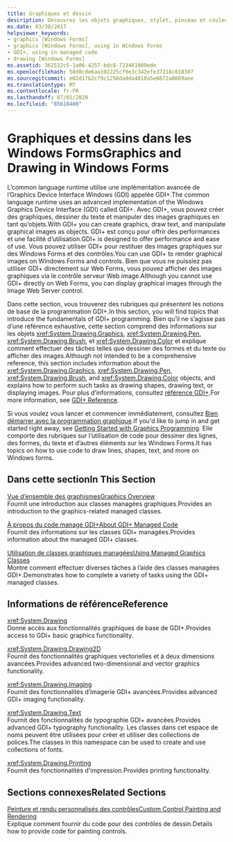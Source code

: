 ```yaml
---
title: Graphiques et dessin
description: Découvrez les objets graphiques, stylet, pinceau et couleur, et comment effectuer des tâches telles que dessiner des formes, dessiner du texte ou afficher des images dans Windows Forms.
ms.date: 03/30/2017
helpviewer_keywords:
- graphics [Windows Forms]
- graphics [Windows Forms], using in Windows Forms
- GDI+, using in managed code
- drawing [Windows Forms]
ms.assetid: 362532c5-1a06-4257-bdc8-723461009ede
ms.openlocfilehash: 58d8cde6aa102225cf9e3c342efe37218c818307
ms.sourcegitcommit: e02d17b2cf9c1258dadda4810a5e6072a0089aee
ms.translationtype: MT
ms.contentlocale: fr-FR
ms.lasthandoff: 07/01/2020
ms.locfileid: "85618400"
---
```

# <a name="graphics-and-drawing-in-windows-forms"></a><span data-ttu-id="5ee02-103">Graphiques et dessins dans les Windows Forms</span><span class="sxs-lookup"><span data-stu-id="5ee02-103">Graphics and Drawing in Windows Forms</span></span>
<span data-ttu-id="5ee02-104">L’common language runtime utilise une implémentation avancée de l’Graphics Device Interface Windows (GDI) appelée GDI+.</span><span class="sxs-lookup"><span data-stu-id="5ee02-104">The common language runtime uses an advanced implementation of the Windows Graphics Device Interface (GDI) called GDI+.</span></span> <span data-ttu-id="5ee02-105">Avec GDI+, vous pouvez créer des graphiques, dessiner du texte et manipuler des images graphiques en tant qu’objets.</span><span class="sxs-lookup"><span data-stu-id="5ee02-105">With GDI+ you can create graphics, draw text, and manipulate graphical images as objects.</span></span> <span data-ttu-id="5ee02-106">GDI+ est conçu pour offrir des performances et une facilité d’utilisation.</span><span class="sxs-lookup"><span data-stu-id="5ee02-106">GDI+ is designed to offer performance and ease of use.</span></span> <span data-ttu-id="5ee02-107">Vous pouvez utiliser GDI+ pour restituer des images graphiques sur des Windows Forms et des contrôles.</span><span class="sxs-lookup"><span data-stu-id="5ee02-107">You can use GDI+ to render graphical images on Windows Forms and controls.</span></span> <span data-ttu-id="5ee02-108">Bien que vous ne puissiez pas utiliser GDI+ directement sur Web Forms, vous pouvez afficher des images graphiques via le contrôle serveur Web image.</span><span class="sxs-lookup"><span data-stu-id="5ee02-108">Although you cannot use GDI+ directly on Web Forms, you can display graphical images through the Image Web Server control.</span></span>  
  
 <span data-ttu-id="5ee02-109">Dans cette section, vous trouverez des rubriques qui présentent les notions de base de la programmation GDI+.</span><span class="sxs-lookup"><span data-stu-id="5ee02-109">In this section, you will find topics that introduce the fundamentals of GDI+ programming.</span></span> <span data-ttu-id="5ee02-110">Bien qu’il ne s’agisse pas d’une référence exhaustive, cette section comprend des informations sur les objets <xref:System.Drawing.Graphics>, <xref:System.Drawing.Pen>, <xref:System.Drawing.Brush>, et <xref:System.Drawing.Color> et explique comment effectuer des tâches telles que dessiner des formes et du texte ou afficher des images.</span><span class="sxs-lookup"><span data-stu-id="5ee02-110">Although not intended to be a comprehensive reference, this section includes information about the <xref:System.Drawing.Graphics>, <xref:System.Drawing.Pen>, <xref:System.Drawing.Brush>, and <xref:System.Drawing.Color> objects, and explains how to perform such tasks as drawing shapes, drawing text, or displaying images.</span></span> <span data-ttu-id="5ee02-111">Pour plus d’informations, consultez [référence GDI+](/windows/desktop/gdiplus/-gdiplus-class-gdi-reference).</span><span class="sxs-lookup"><span data-stu-id="5ee02-111">For more information, see [GDI+ Reference](/windows/desktop/gdiplus/-gdiplus-class-gdi-reference).</span></span>  
  
 <span data-ttu-id="5ee02-112">Si vous voulez vous lancer et commencer immédiatement, consultez [Bien démarrer avec la programmation graphique](getting-started-with-graphics-programming.md).</span><span class="sxs-lookup"><span data-stu-id="5ee02-112">If you'd like to jump in and get started right away, see [Getting Started with Graphics Programming](getting-started-with-graphics-programming.md).</span></span> <span data-ttu-id="5ee02-113">Elle comporte des rubriques sur l’utilisation de code pour dessiner des lignes, des formes, du texte et d’autres éléments sur les Windows Forms.</span><span class="sxs-lookup"><span data-stu-id="5ee02-113">It has topics on how to use code to draw lines, shapes, text, and more on Windows forms.</span></span>  
  
## <a name="in-this-section"></a><span data-ttu-id="5ee02-114">Dans cette section</span><span class="sxs-lookup"><span data-stu-id="5ee02-114">In This Section</span></span>  
 [<span data-ttu-id="5ee02-115">Vue d’ensemble des graphismes</span><span class="sxs-lookup"><span data-stu-id="5ee02-115">Graphics Overview</span></span>](graphics-overview-windows-forms.md)  
 <span data-ttu-id="5ee02-116">Fournit une introduction aux classes managées graphiques.</span><span class="sxs-lookup"><span data-stu-id="5ee02-116">Provides an introduction to the graphics-related managed classes.</span></span>  
  
 [<span data-ttu-id="5ee02-117">À propos du code managé GDI+</span><span class="sxs-lookup"><span data-stu-id="5ee02-117">About GDI+ Managed Code</span></span>](about-gdi-managed-code.md)  
 <span data-ttu-id="5ee02-118">Fournit des informations sur les classes GDI+ managées.</span><span class="sxs-lookup"><span data-stu-id="5ee02-118">Provides information about the managed GDI+ classes.</span></span>  
  
 [<span data-ttu-id="5ee02-119">Utilisation de classes graphiques managées</span><span class="sxs-lookup"><span data-stu-id="5ee02-119">Using Managed Graphics Classes</span></span>](using-managed-graphics-classes.md)  
 <span data-ttu-id="5ee02-120">Montre comment effectuer diverses tâches à l’aide des classes managées GDI+.</span><span class="sxs-lookup"><span data-stu-id="5ee02-120">Demonstrates how to complete a variety of tasks using the GDI+ managed classes.</span></span>  
  
## <a name="reference"></a><span data-ttu-id="5ee02-121">Informations de référence</span><span class="sxs-lookup"><span data-stu-id="5ee02-121">Reference</span></span>  
 <xref:System.Drawing>  
 <span data-ttu-id="5ee02-122">Donne accès aux fonctionnalités graphiques de base de GDI+.</span><span class="sxs-lookup"><span data-stu-id="5ee02-122">Provides access to GDI+ basic graphics functionality.</span></span>  
  
 <xref:System.Drawing.Drawing2D>  
 <span data-ttu-id="5ee02-123">Fournit des fonctionnalités graphiques vectorielles et à deux dimensions avancées.</span><span class="sxs-lookup"><span data-stu-id="5ee02-123">Provides advanced two-dimensional and vector graphics functionality.</span></span>  
  
 <xref:System.Drawing.Imaging>  
 <span data-ttu-id="5ee02-124">Fournit des fonctionnalités d’imagerie GDI+ avancées.</span><span class="sxs-lookup"><span data-stu-id="5ee02-124">Provides advanced GDI+ imaging functionality.</span></span>  
  
 <xref:System.Drawing.Text>  
 <span data-ttu-id="5ee02-125">Fournit des fonctionnalités de typographie GDI+ avancées.</span><span class="sxs-lookup"><span data-stu-id="5ee02-125">Provides advanced GDI+ typography functionality.</span></span> <span data-ttu-id="5ee02-126">Les classes dans cet espace de noms peuvent être utilisées pour créer et utiliser des collections de polices.</span><span class="sxs-lookup"><span data-stu-id="5ee02-126">The classes in this namespace can be used to create and use collections of fonts.</span></span>  
  
 <xref:System.Drawing.Printing>  
 <span data-ttu-id="5ee02-127">Fournit des fonctionnalités d'impression.</span><span class="sxs-lookup"><span data-stu-id="5ee02-127">Provides printing functionality.</span></span>  
  
## <a name="related-sections"></a><span data-ttu-id="5ee02-128">Sections connexes</span><span class="sxs-lookup"><span data-stu-id="5ee02-128">Related Sections</span></span>  
 [<span data-ttu-id="5ee02-129">Peinture et rendu personnalisés des contrôles</span><span class="sxs-lookup"><span data-stu-id="5ee02-129">Custom Control Painting and Rendering</span></span>](../controls/custom-control-painting-and-rendering.md)  
 <span data-ttu-id="5ee02-130">Explique comment fournir du code pour des contrôles de dessin.</span><span class="sxs-lookup"><span data-stu-id="5ee02-130">Details how to provide code for painting controls.</span></span>
